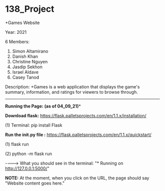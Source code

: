 # 138_Project
+Games Website

Year: 2021

6 Members:
  1. Simon Altamirano
  2. Danish Khan
  3. Christine Nguyen
  4. Jasdip Sekhon
  5. Israel Aldave
  6. Casey Tanod
  
 Description:
 +Games is a web application that displays the game's summary, information, and ratings for viewers to browse through. 
 
 ----------------------------------------------------------------------------------------------------------------------------
 **Running the Page: (as of 04_09_21)***
 
 **Download flask:** https://flask.palletsprojects.com/en/1.1.x/installation/
  
  (1) Terminal: pip install Flask
  
**Run the init.py file :** https://flask.palletsprojects.com/en/1.1.x/quickstart/
  
  (1) flask run
  
  (2) python -m flask run
  
  ----> What you should see in the terminal:  "* Running on http://127.0.0.1:5000/"
  
  **NOTE:** At the moment, when you click on the URL, the page should say "Website content goes here."
